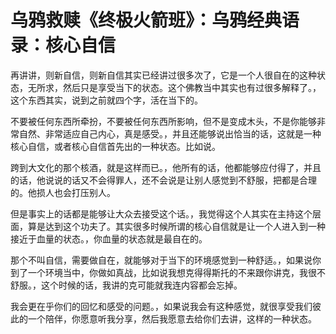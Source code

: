 # 乌鸦救赎《终极火箭班》：乌鸦经典语录：核心自信

再讲讲，则新自信，则新自信其实已经讲过很多次了，它是一个人很自在的这种状态，无所求，然后只是享受当下的状态。这个佛教当中其实也有过很多解释了。，这个东西其实，说到之前就四个字，活在当下的。

不要被任何东西所牵扮，不要被任何东西所影响，但不是变成木头，不是你能够非常自然、非常适应自己内心，真是感受。，并且还能够说出恰当的话，这就是一种核心自信，或者核心自信首先出的一种状态。比如说。

跨到大文化的那个核酒，就是这样而已。，他所有的话，他都能够应付得了，并且的话，他说说的话又不会得罪人，还不会说是让别人感觉到不舒服，把都是合理的。他损人也会打压别人。

但是事实上的话都是能够让大众去接受这个话。，我觉得这个人其实在主持这个层面，算是达到这个功夫了。其实很多时候所谓的核心自信就是让一个人进入到一种接近于血量的状态。，你血量的状态就是最自在的。

那个不叫自信，需要做自在，就能够对于当下的环境感觉到一种舒适。，如果说你到了一个环境当中，你做如真战，比如说我想克得得斯托的不来跟你讲克，我很不舒服。，这个时候的话，我讲的克可能就我连内容都会忘掉。

我会更在乎你们的回忆和感受的问题。，如果说我会有这种感觉，就很享受我们彼此的一个陪伴，你愿意听我分享，然后我愿意去给你们去讲，这样的一种状态。


